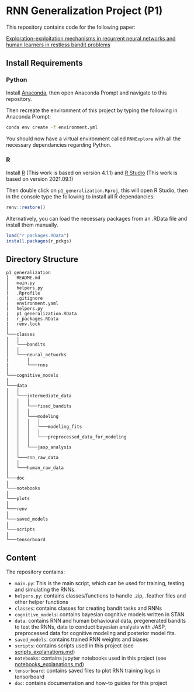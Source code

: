 # RNN Generalization Project (P1)

This repository contains code for the following paper:

[Exploration-exploitation mechanisms in recurrent neural networks and human learners in restless bandit problems](https://doi.org/10.1101/2023.04.27.538570)

## Install Requirements

### Python

Install [Anaconda](https://www.anaconda.com/download), then open Anaconda Prompt and navigate to this repository. 

Then recreate the environment of this project by typing the following in Anaconda Prompt:

```bash
conda env create -f environment.yml
```

You should now have a virtual environment called ``RNNExplore`` with all the necessary dependancies regarding Python. 

### R

Install [R](https://www.r-project.org/) (This work is based on version 4.1.1) and [R Studio](https://posit.co/download/rstudio-desktop/) (This work is based on version 2021.09.1)

Then double click on ``p1_generalization.Rproj``, this will open R Studio, then in the console type the following to install all R dependancies: 

```r
renv::restore()
```
Alternatively, you can load the necessary packages from an .RData file and install them manually. 

```R
load("r_packages.RData")
install.packages(r_pckgs)
```


## Directory Structure

```
p1_generalization
│   README.md
│   main.py
│   helpers.py
|   .Rprofile
|   .gitignore
|   environment.yaml
|   helpers.py
|   p1_generalization.RData
|   r_packages.RData
|   renv.lock  
│
└───classes
│   │
│   └───bandits
│   │   
│   └───neural_networks
|       |
|       └───rnns
│   
└───cognitive_models
│
└───data
│   │   
│   └───intermediate_data
│   │   │   
│   │   └───fixed_bandits
│   │   │ 
│   │   └───modeling
│   │   │   │ 
│   │   │   └───modeling_fits
│   │   │   │    
│   │   │   └───preprocessed_data_for_modeling
│   │   │
│   │   └───jasp_analysis
│   │      
│   └───rnn_raw_data
│   │      
│   └───human_raw_data
│
└───doc
│
└───notebooks
│
└───plots
│
└───renv
│
└───saved_models
│
└───scripts
│
└───tensorboard
```

## Content
The repository contains:

* ``main.py``: This is the main script, which can be used for training, testing and simulating the RNNs.
* ``helpers.py``: contains classes/functions to handle .zip, .feather files and other helper functions
* ``classes``: contains classes for creating bandit tasks and RNNs
* ``cognitive_models``: contains bayesian cognitive models written in STAN
* ``data``: contains RNN and human behavioural data, pregenerated bandits to test the RNNs, data to conduct bayesian analysis with JASP, preprocessed data for cognitive modeling and posterior model fits.
* ``saved_models``: contains trained RNN weights and biases
* ``scripts``: contains scripts used in this project (see [scripts_explanations.md](../main/doc/scripts_explanations.md))
* ``notebooks``: contains jupyter notebooks used in this project (see [notebooks_explanations.md](../main/doc/notebooks_explanations.md))
* ``tensorboard``: contains saved files to plot RNN training logs in tensorboard
* ``doc``: contains documentation and how-to guides for this project


